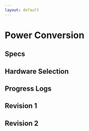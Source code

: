 ```yaml
---
layout: default
---
```


# Power Conversion
## Specs
## Hardware Selection
## Progress Logs
## Revision 1
## Revision 2
